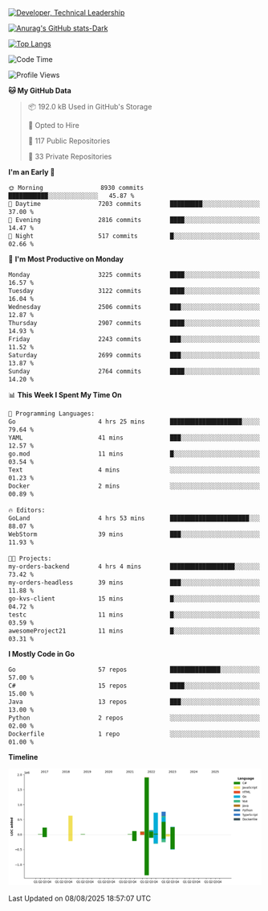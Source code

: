 <div>
  <a href="https://www.linkedin.com/in/arielpineiro/" target="_blank" rel="nofollow noopener noreferrer">
    <img src="https://img.shields.io/badge/-LinkedIn-%230077B5?style=for-the-badge&logo=linkedin&logoColor=white" alt="Developer, Technical Leadership" title="Ariel Piñeiro">
  </a>
</div>

[![Anurag's GitHub stats-Dark](https://github-readme-stats.vercel.app/api?username=arielsrv&show_icons=true&theme=dark#gh-dark-mode-only)](https://github.com/anuraghazra/github-readme-stats#gh-dark-mode-only)

[![Top Langs](https://github-readme-stats.vercel.app/api/top-langs/?username=arielsrv&layout=compact&langs_count=10&theme=dark#gh-dark-mode-only)](https://github.com/anuraghazra/github-readme-stats&theme=dark#gh-dark-mode-only)

<!--START_SECTION:waka-->
![Code Time](http://img.shields.io/badge/Code%20Time-1%2C366%20hrs%2034%20mins-blue)

![Profile Views](http://img.shields.io/badge/Profile%20Views-5-blue)

**🐱 My GitHub Data** 

> 📦 192.0 kB Used in GitHub's Storage 
 > 
> 💼 Opted to Hire
 > 
> 📜 117 Public Repositories 
 > 
> 🔑 33 Private Repositories 
 > 
**I'm an Early 🐤** 

```text
🌞 Morning                8930 commits        ███████████░░░░░░░░░░░░░░   45.87 % 
🌆 Daytime                7203 commits        █████████░░░░░░░░░░░░░░░░   37.00 % 
🌃 Evening                2816 commits        ████░░░░░░░░░░░░░░░░░░░░░   14.47 % 
🌙 Night                  517 commits         █░░░░░░░░░░░░░░░░░░░░░░░░   02.66 % 
```
📅 **I'm Most Productive on Monday** 

```text
Monday                   3225 commits        ████░░░░░░░░░░░░░░░░░░░░░   16.57 % 
Tuesday                  3122 commits        ████░░░░░░░░░░░░░░░░░░░░░   16.04 % 
Wednesday                2506 commits        ███░░░░░░░░░░░░░░░░░░░░░░   12.87 % 
Thursday                 2907 commits        ████░░░░░░░░░░░░░░░░░░░░░   14.93 % 
Friday                   2243 commits        ███░░░░░░░░░░░░░░░░░░░░░░   11.52 % 
Saturday                 2699 commits        ███░░░░░░░░░░░░░░░░░░░░░░   13.87 % 
Sunday                   2764 commits        ████░░░░░░░░░░░░░░░░░░░░░   14.20 % 
```


📊 **This Week I Spent My Time On** 

```text
💬 Programming Languages: 
Go                       4 hrs 25 mins       ████████████████████░░░░░   79.64 % 
YAML                     41 mins             ███░░░░░░░░░░░░░░░░░░░░░░   12.57 % 
go.mod                   11 mins             █░░░░░░░░░░░░░░░░░░░░░░░░   03.54 % 
Text                     4 mins              ░░░░░░░░░░░░░░░░░░░░░░░░░   01.23 % 
Docker                   2 mins              ░░░░░░░░░░░░░░░░░░░░░░░░░   00.89 % 

🔥 Editors: 
GoLand                   4 hrs 53 mins       ██████████████████████░░░   88.07 % 
WebStorm                 39 mins             ███░░░░░░░░░░░░░░░░░░░░░░   11.93 % 

🐱‍💻 Projects: 
my-orders-backend        4 hrs 4 mins        ██████████████████░░░░░░░   73.42 % 
my-orders-headless       39 mins             ███░░░░░░░░░░░░░░░░░░░░░░   11.88 % 
go-kvs-client            15 mins             █░░░░░░░░░░░░░░░░░░░░░░░░   04.72 % 
testc                    11 mins             █░░░░░░░░░░░░░░░░░░░░░░░░   03.59 % 
awesomeProject21         11 mins             █░░░░░░░░░░░░░░░░░░░░░░░░   03.31 % 
```

**I Mostly Code in Go** 

```text
Go                       57 repos            ██████████████░░░░░░░░░░░   57.00 % 
C#                       15 repos            ████░░░░░░░░░░░░░░░░░░░░░   15.00 % 
Java                     13 repos            ███░░░░░░░░░░░░░░░░░░░░░░   13.00 % 
Python                   2 repos             ░░░░░░░░░░░░░░░░░░░░░░░░░   02.00 % 
Dockerfile               1 repo              ░░░░░░░░░░░░░░░░░░░░░░░░░   01.00 % 
```



**Timeline**

![Lines of Code chart](https://raw.githubusercontent.com/arielsrv/arielsrv/main/assets/bar_graph.png)


 Last Updated on 08/08/2025 18:57:07 UTC
<!--END_SECTION:waka-->
